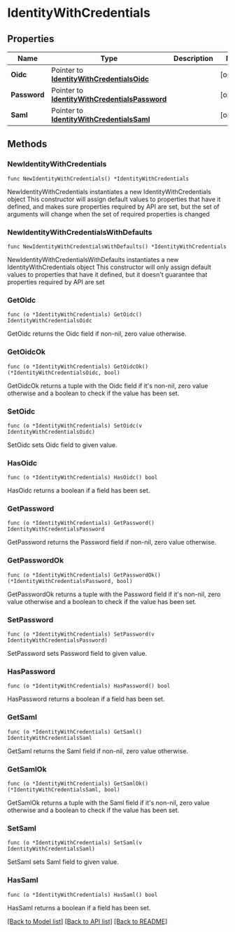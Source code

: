 # IdentityWithCredentials

## Properties

Name | Type | Description | Notes
------------ | ------------- | ------------- | -------------
**Oidc** | Pointer to [**IdentityWithCredentialsOidc**](IdentityWithCredentialsOidc.md) |  | [optional] 
**Password** | Pointer to [**IdentityWithCredentialsPassword**](IdentityWithCredentialsPassword.md) |  | [optional] 
**Saml** | Pointer to [**IdentityWithCredentialsSaml**](IdentityWithCredentialsSaml.md) |  | [optional] 

## Methods

### NewIdentityWithCredentials

`func NewIdentityWithCredentials() *IdentityWithCredentials`

NewIdentityWithCredentials instantiates a new IdentityWithCredentials object
This constructor will assign default values to properties that have it defined,
and makes sure properties required by API are set, but the set of arguments
will change when the set of required properties is changed

### NewIdentityWithCredentialsWithDefaults

`func NewIdentityWithCredentialsWithDefaults() *IdentityWithCredentials`

NewIdentityWithCredentialsWithDefaults instantiates a new IdentityWithCredentials object
This constructor will only assign default values to properties that have it defined,
but it doesn't guarantee that properties required by API are set

### GetOidc

`func (o *IdentityWithCredentials) GetOidc() IdentityWithCredentialsOidc`

GetOidc returns the Oidc field if non-nil, zero value otherwise.

### GetOidcOk

`func (o *IdentityWithCredentials) GetOidcOk() (*IdentityWithCredentialsOidc, bool)`

GetOidcOk returns a tuple with the Oidc field if it's non-nil, zero value otherwise
and a boolean to check if the value has been set.

### SetOidc

`func (o *IdentityWithCredentials) SetOidc(v IdentityWithCredentialsOidc)`

SetOidc sets Oidc field to given value.

### HasOidc

`func (o *IdentityWithCredentials) HasOidc() bool`

HasOidc returns a boolean if a field has been set.

### GetPassword

`func (o *IdentityWithCredentials) GetPassword() IdentityWithCredentialsPassword`

GetPassword returns the Password field if non-nil, zero value otherwise.

### GetPasswordOk

`func (o *IdentityWithCredentials) GetPasswordOk() (*IdentityWithCredentialsPassword, bool)`

GetPasswordOk returns a tuple with the Password field if it's non-nil, zero value otherwise
and a boolean to check if the value has been set.

### SetPassword

`func (o *IdentityWithCredentials) SetPassword(v IdentityWithCredentialsPassword)`

SetPassword sets Password field to given value.

### HasPassword

`func (o *IdentityWithCredentials) HasPassword() bool`

HasPassword returns a boolean if a field has been set.

### GetSaml

`func (o *IdentityWithCredentials) GetSaml() IdentityWithCredentialsSaml`

GetSaml returns the Saml field if non-nil, zero value otherwise.

### GetSamlOk

`func (o *IdentityWithCredentials) GetSamlOk() (*IdentityWithCredentialsSaml, bool)`

GetSamlOk returns a tuple with the Saml field if it's non-nil, zero value otherwise
and a boolean to check if the value has been set.

### SetSaml

`func (o *IdentityWithCredentials) SetSaml(v IdentityWithCredentialsSaml)`

SetSaml sets Saml field to given value.

### HasSaml

`func (o *IdentityWithCredentials) HasSaml() bool`

HasSaml returns a boolean if a field has been set.


[[Back to Model list]](../README.md#documentation-for-models) [[Back to API list]](../README.md#documentation-for-api-endpoints) [[Back to README]](../README.md)


